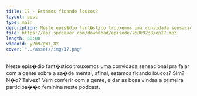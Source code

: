 ```yaml
---
title: 17 - Estamos ficando loucos?
layout: post
type: main
description: Neste epis�dio fant�stico trouxemos uma convidada sensacional pra falar com a gente sobre a sa�de mental, afinal, estamos ficando loucos? Sim? N�o? Talvez? Vem conferir com a gente, e dar as boas vindas a primeira participa��o feminina neste podcast.
file: https://api.spreaker.com/download/episode/25869238/ep17.mp3
length: 60:00
videoid: y2m9ZgWI_8Y
cover: "../assets/img/17.png"
---
```


Neste epis�dio fant�stico trouxemos uma convidada sensacional pra falar com a gente sobre a sa�de mental, afinal, estamos ficando loucos? Sim? N�o? Talvez? Vem conferir com a gente, e dar as boas vindas a primeira participa��o feminina neste podcast.